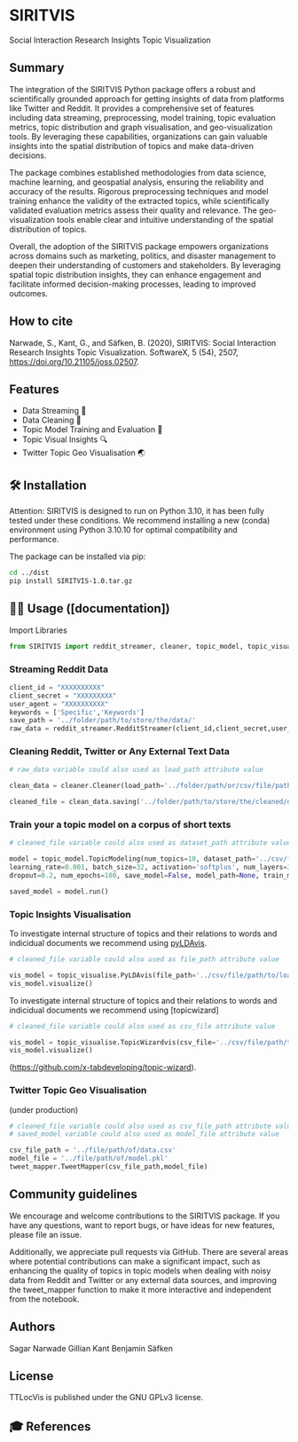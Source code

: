 

# SIRITVIS

Social Interaction Research Insights Topic Visualization

## Summary   

The integration of the SIRITVIS Python package offers a robust and scientifically grounded approach for getting insights of data from platforms like Twitter and Reddit. It provides a comprehensive set of features including data streaming, preprocessing, model training, topic evaluation metrics, topic distribution and graph visualisation, and geo-visualization tools. By leveraging these capabilities, organizations can gain valuable insights into the spatial distribution of topics and make data-driven decisions.

The package combines established methodologies from data science, machine learning, and geospatial analysis, ensuring the reliability and accuracy of the results. Rigorous preprocessing techniques and model training enhance the validity of the extracted topics, while scientifically validated evaluation metrics assess their quality and relevance. The geo-visualization tools enable clear and intuitive understanding of the spatial distribution of topics.

Overall, the adoption of the SIRITVIS package empowers organizations across domains such as marketing, politics, and disaster management to deepen their understanding of customers and stakeholders. By leveraging spatial topic distribution insights, they can enhance engagement and facilitate informed decision-making processes, leading to improved outcomes.

## How to cite
Narwade, S., Kant, G., and Säfken, B. (2020), SIRITVIS: Social Interaction Research Insights Topic Visualization. SoftwareX, 5 (54), 2507, https://doi.org/10.21105/joss.02507.


## Features

- Data Streaming 💾
- Data Cleaning 🧹
- Topic Model Training and Evaluation :dart:
- Topic Visual Insights 🔍
- Twitter Topic Geo Visualisation 🌏

## 🛠 Installation

Attention: SIRITVIS is designed to run on Python 3.10, it has been fully tested under these conditions. We recommend installing a new (conda) environment using Python 3.10.10 for optimal compatibility and performance.

The package can be installed via pip:

```bash
cd ../dist
pip install SIRITVIS-1.0.tar.gz
```

## 👩‍💻 Usage ([documentation])

Import Libraries

```python
from SIRITVIS import reddit_streamer, cleaner, topic_model, topic_visualise, tweet_mapper
```

### Streaming Reddit Data

```python
client_id = "XXXXXXXXXX"
client_secret = "XXXXXXXXX"
user_agent = "XXXXXXXXXX"
keywords = ['Specific','Keywords']
save_path = '../folder/path/to/store/the/data/'
raw_data = reddit_streamer.RedditStreamer(client_id,client_secret,user_agent,save_path,keywords).run()
```

### Cleaning Reddit, Twitter or Any External Text Data

```python
# raw_data variable could also used as load_path attribute value

clean_data = cleaner.Cleaner(load_path='../folder/path/or/csv/file/path/to/load/data/',data_save_name='twitter',data='twitter')

cleaned_file = clean_data.saving('../folder/path/to/store/the/cleaned/data/')
```

### Train your a topic model on a corpus of short texts

```python
# cleaned_file variable could also used as dataset_path attribute value

model = topic_model.TopicModeling(num_topics=10, dataset_path='../csv/file/path/to/load/data.csv',
learning_rate=0.001, batch_size=32, activation='softplus', num_layers=3, num_neurons=100,
dropout=0.2, num_epochs=100, save_model=False, model_path=None, train_model='NeuralLDA')

saved_model = model.run()
```

### Topic Insights Visualisation 

To investigate internal structure of topics and their relations to words and indicidual documents we recommend using [pyLDAvis](https://github.com/bmabey/pyLDAvis).
```python
# cleaned_file variable could also used as file_path attribute value

vis_model = topic_visualise.PyLDAvis(file_path='../csv/file/path/to/load/data.csv',text_column='text')
vis_model.visualize()
```

To investigate internal structure of topics and their relations to words and indicidual documents we recommend using [topicwizard]
```python
# cleaned_file variable could also used as csv_file attribute value

vis_model = topic_visualise.TopicWizardvis(csv_file='../csv/file/path/to/load/data.csv',num_topics=5,text_column='text')
vis_model.visualize()
```
(https://github.com/x-tabdeveloping/topic-wizard).

### Twitter Topic Geo Visualisation 
(under production)

```python
# cleaned_file variable could also used as csv_file_path attribute value
# saved_model variable could also used as model_file attribute value

csv_file_path = '../file/path/of/data.csv'
model_file = '../file/path/of/model.pkl'
tweet_mapper.TweetMapper(csv_file_path,model_file)
```
## Community guidelines

We encourage and welcome contributions to the SIRITVIS package. If you have any questions, want to report bugs, or have ideas for new features, please file an issue. 

Additionally, we appreciate pull requests via GitHub. There are several areas where potential contributions can make a significant impact, such as enhancing the quality of topics in topic models when dealing with noisy data from Reddit and Twitter or any external data sources, and improving the tweet_mapper function to make it more interactive and independent from the notebook.

## Authors

Sagar Narwade
Gillian Kant
Benjamin Säfken

## License
TTLocVis is published under the GNU GPLv3 license.



## 🎓 References


